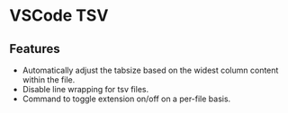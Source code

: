 # VSCode TSV

## Features

- Automatically adjust the tabsize based on the widest column content within the file.
- Disable line wrapping for tsv files.
- Command to toggle extension on/off on a per-file basis.
